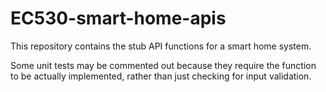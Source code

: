 # EC530-smart-home-apis

This repository contains the stub API functions for a smart home system.

Some unit tests may be commented out because they require the function to be actually implemented, rather than just checking for input validation.
